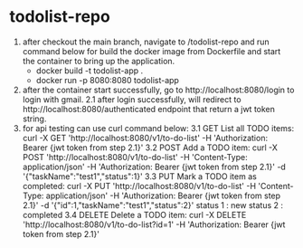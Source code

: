 # todolist-repo

1. after checkout the main branch, navigate to /todolist-repo and run command below for build the docker image from Dockerfile and start the container to bring up the application.
   -  docker build -t todolist-app .
   -  docker run -p 8080:8080 todolist-app
2. after the container start successfully, go to http://localhost:8080/login to login with gmail.
   2.1 after login successfully, will redirect to http://localhost:8080/authenticated endpoint that return a jwt token string.
3. for api testing can use curl command below:
   3.1 GET List all TODO items: curl -X GET 'http://localhost:8080/v1/to-do-list' -H 'Authorization: Bearer {jwt token from step 2.1}'
   3.2 POST Add a TODO item: curl -X POST 'http://localhost:8080/v1/to-do-list' -H 'Content-Type: application/json' -H 'Authorization: Bearer {jwt token from step 2.1}' -d '{"taskName":"test1","status":1}'
   3.3 PUT Mark a TODO item as completed: curl -X PUT 'http://localhost:8080/v1/to-do-list' -H 'Content-Type: application/json' -H 'Authorization: Bearer {jwt token from step 2.1}' -d '{"id":1,"taskName":"test1","status":2}'
       status 1 : new
       status 2 : completed
   3.4 DELETE Delete a TODO item: curl -X DELETE 'http://localhost:8080/v1/to-do-list?id=1' -H 'Authorization: Bearer {jwt token from step 2.1}'
